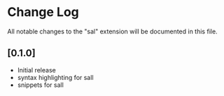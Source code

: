 # Change Log
All notable changes to the "sal" extension will be documented in this file.

## [0.1.0]
- Initial release
- syntax highlighting for sall
- snippets for sall